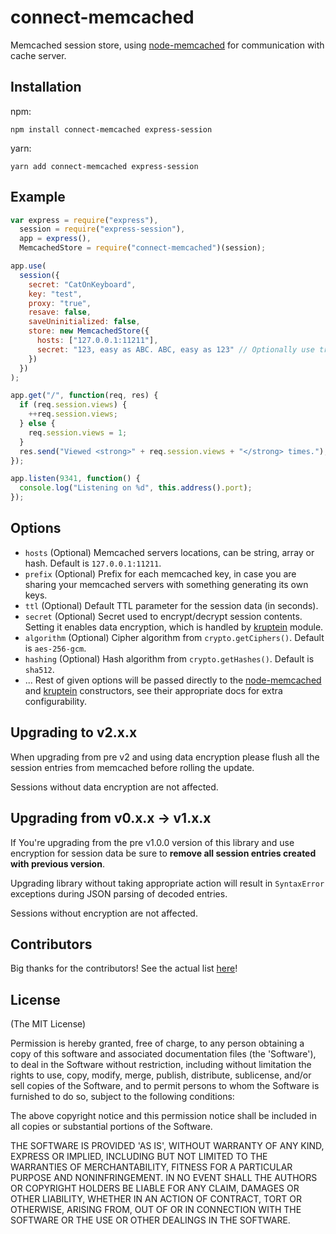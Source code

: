 # connect-memcached

Memcached session store, using [node-memcached](http://github.com/3rd-Eden/node-memcached) for communication with cache server.

## Installation

npm:

```shell
npm install connect-memcached express-session
```

yarn:

```shell
yarn add connect-memcached express-session
```

## Example

```javascript
var express = require("express"),
  session = require("express-session"),
  app = express(),
  MemcachedStore = require("connect-memcached")(session);

app.use(
  session({
    secret: "CatOnKeyboard",
    key: "test",
    proxy: "true",
    resave: false,
    saveUninitialized: false,
    store: new MemcachedStore({
      hosts: ["127.0.0.1:11211"],
      secret: "123, easy as ABC. ABC, easy as 123" // Optionally use transparent encryption for memcached session data
    })
  })
);

app.get("/", function(req, res) {
  if (req.session.views) {
    ++req.session.views;
  } else {
    req.session.views = 1;
  }
  res.send("Viewed <strong>" + req.session.views + "</strong> times.");
});

app.listen(9341, function() {
  console.log("Listening on %d", this.address().port);
});
```

## Options

- `hosts` (Optional) Memcached servers locations, can be string, array or hash. Default is `127.0.0.1:11211`.
- `prefix` (Optional) Prefix for each memcached key, in case you are sharing your memcached servers with something generating its own keys.
- `ttl` (Optional) Default TTL parameter for the session data (in seconds).
- `secret` (Optional) Secret used to encrypt/decrypt session contents. Setting it enables data encryption, which is handled by [kruptein](https://github.com/jas-/kruptein) module.
- `algorithm` (Optional) Cipher algorithm from `crypto.getCiphers()`. Default is `aes-256-gcm`.
- `hashing` (Optional) Hash algorithm from `crypto.getHashes()`. Default is `sha512`.
- ... Rest of given options will be passed directly to the [node-memcached](http://github.com/3rd-Eden/node-memcached) and [kruptein](https://github.com/jas-/kruptein) constructors, see their appropriate docs for extra configurability.

## Upgrading to v2.x.x

When upgrading from pre v2 and using data encryption please flush all the session entries from memcached before rolling the update.

Sessions without data encryption are not affected.

## Upgrading from v0.x.x -> v1.x.x

If You're upgrading from the pre v1.0.0 version of this library and use encryption for session data be sure to **remove all session entries created with previous version**. 

Upgrading library without taking appropriate action will result in `SyntaxError` exceptions during JSON parsing of decoded entries. 

Sessions without encryption are not affected.

## Contributors

Big thanks for the contributors! See the actual list [here](https://github.com/balor/connect-memcached/graphs/contributors)!

## License

(The MIT License)

Permission is hereby granted, free of charge, to any person obtaining
a copy of this software and associated documentation files (the
'Software'), to deal in the Software without restriction, including
without limitation the rights to use, copy, modify, merge, publish,
distribute, sublicense, and/or sell copies of the Software, and to
permit persons to whom the Software is furnished to do so, subject to
the following conditions:

The above copyright notice and this permission notice shall be
included in all copies or substantial portions of the Software.

THE SOFTWARE IS PROVIDED 'AS IS', WITHOUT WARRANTY OF ANY KIND,
EXPRESS OR IMPLIED, INCLUDING BUT NOT LIMITED TO THE WARRANTIES OF
MERCHANTABILITY, FITNESS FOR A PARTICULAR PURPOSE AND NONINFRINGEMENT.
IN NO EVENT SHALL THE AUTHORS OR COPYRIGHT HOLDERS BE LIABLE FOR ANY
CLAIM, DAMAGES OR OTHER LIABILITY, WHETHER IN AN ACTION OF CONTRACT,
TORT OR OTHERWISE, ARISING FROM, OUT OF OR IN CONNECTION WITH THE
SOFTWARE OR THE USE OR OTHER DEALINGS IN THE SOFTWARE.
